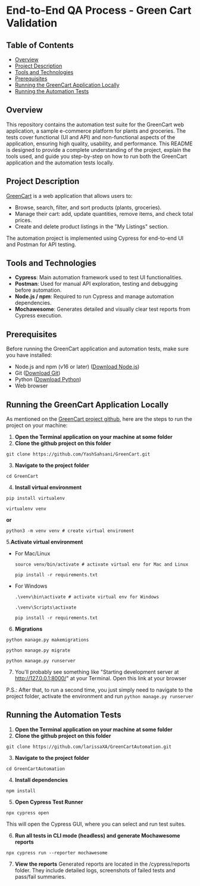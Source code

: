 # End-to-End QA Process - Green Cart Validation 
## Table of Contents
* [Overview](#overview)
* [Project Description](#project-description)
* [Tools and Technologies](#tools-and-technologies)
* [Prerequisites](#prerequisites)
* [Running the GreenCart Application Locally](#running-the-greencart-application-locally)
* [Running the Automation Tests](#running-the-automation-tests)

## Overview
This repository contains the automation test suite for the GreenCart web application, a sample e-commerce platform for plants and groceries. The tests cover functional (UI and API) and non-functional aspects of the application, ensuring high quality, usability, and performance.
This README is designed to provide a complete understanding of the project, explain the tools used, and guide you step-by-step on how to run both the GreenCart application and the automation tests locally.

## Project Description
[GreenCart](https://github.com/YashSahsani/GreenCart) is a web application that allows users to:
* Browse, search, filter, and sort products (plants, groceries).
* Manage their cart: add, update quantities, remove items, and check total prices.
* Create and delete product listings in the "My Listings" section.

The automation project is implemented using Cypress for end-to-end UI and Postman for API testing.

## Tools and Technologies
* **Cypress**: Main automation framework used to test UI functionalities.
* **Postman**: Used for manual API exploration, testing and debugging before automation.
* **Node.js / npm**: Required to run Cypress and manage automation dependencies.
* **Mochawesome**: Generates detailed and visually clear test reports from Cypress execution.

## Prerequisites
Before running the GreenCart application and automation tests, make sure you have installed:
* Node.js and npm (v16 or later) ([Download Node.js](https://www.nodejs.tech/pt-br/download))
* Git ([Download Git](https://git-scm.com/downloads))
* Python ([Download Python](https://www.python.org/downloads/))
* Web browser

## Running the GreenCart Application Locally
As mentioned on the [GreenCart project github](https://github.com/YashSahsani/GreenCart), here are the steps to run the project on your machine:
1. **Open the Terminal application on your machine at some folder**
2. **Clone the github project on this folder**
```
git clone https://github.com/YashSahsani/GreenCart.git
```
3. **Navigate to the project folder**
```
cd GreenCart
```
4. **Install virtual environment**
```
pip install virtualenv
```
```
virtualenv venv
```
**or**
```
python3 -m venv venv # create virtual enviroment
```
5.**Activate virtual environment**
  - For Mac/Linux
      ```
      source venv/bin/activate # activate virtual env for Mac and Linux
      ```
      ```
      pip install -r requirements.txt
      ```
  - For Windows
    ```
    .\venv\bin\activate # activate virtual env for Windows
    ```
    ```
    .\venv\Scripts\activate
    ```
    ```
    pip install -r requirements.txt
    ```
6. **Migrations**
```
python manage.py makemigrations
```
```
python manage.py migrate
```
```
python manage.py runserver
```
7. You'll probably see something like "Starting development server at http://127.0.0.1:8000/" at your Terminal. Open this link at your browser

P.S.: After that, to run a second time, you just simply need to navigate to the project folder, activate the environment and run ```python manage.py runserver```

## Running the Automation Tests
1. **Open the Terminal application on your machine at some folder**
2. **Clone the github project on this folder**
```
git clone https://github.com/larissaXA/GreenCartAutomation.git
```
3. **Navigate to the project folder**
```
cd GreenCartAutomation
```
4. **Install dependencies**
```
npm install
```
5. **Open Cypress Test Runner**
```
npx cypress open
```
This will open the Cypress GUI, where you can select and run test suites.

6. **Run all tests in CLI mode (headless) and generate Mochawesome reports**
```
npx cypress run --reporter mochawesome
```
7. **View the reports**
Generated reports are located in the /cypress/reports folder. They include detailed logs, screenshots of failed tests and pass/fail summaries.

